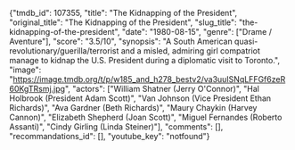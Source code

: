 {"tmdb_id": 107355, "title": "The Kidnapping of the President", "original_title": "The Kidnapping of the President", "slug_title": "the-kidnapping-of-the-president", "date": "1980-08-15", "genre": ["Drame / Aventure"], "score": "3.5/10", "synopsis": "A South American quasi-revolutionary/guerilla/terrorist and a misled, admiring girl compatriot manage to kidnap the U.S. President during a diplomatic visit to Toronto.", "image": "https://image.tmdb.org/t/p/w185_and_h278_bestv2/va3uuISNqLFFGf6zeR60KgTRsmj.jpg", "actors": ["William Shatner (Jerry O'Connor)", "Hal Holbrook (President Adam Scott)", "Van Johnson (Vice President Ethan Richards)", "Ava Gardner (Beth Richards)", "Maury Chaykin (Harvey Cannon)", "Elizabeth Shepherd (Joan Scott)", "Miguel Fernandes (Roberto Assanti)", "Cindy Girling (Linda Steiner)"], "comments": [], "recommandations_id": [], "youtube_key": "notfound"}